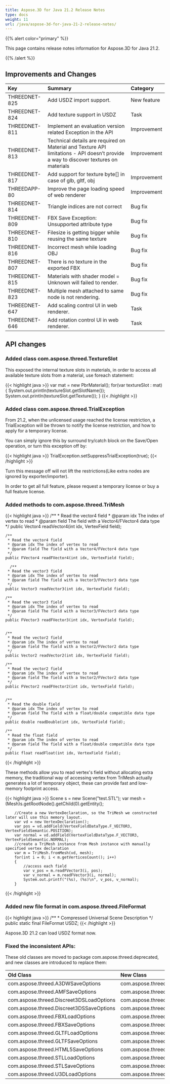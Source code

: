 ```yaml
---
title: Aspose.3D for Java 21.2 Release Notes
type: docs
weight: 11
url: /java/aspose-3d-for-java-21-2-release-notes/
---
```


{{% alert color="primary" %}}

This page contains release notes information for Aspose.3D for Java 21.2.

{{% /alert %}}
## **Improvements and Changes**

|**Key**|**Summary**|**Category**|
| :- | :- | :- |
| THREEDNET-825 | Add USDZ import support. | New feature |
| THREEDNET-824 | Add texture support in USDZ | Task |
| THREEDNET-811 | Implement an evaluation version related Exception in the API | Improvement |
| THREEDNET-813 | Technical details are required on Material and Texture API limitations - API doesn’t provide a way to discover textures on materials | Improvement |
| THREEDNET-817 | Add support for texture byte[] in case of glb, gltf, obj | Improvement |
| THREEDAPP-80 | Improve the page loading speed of web renderer | Improvement |
| THREEDNET-814 | Triangle indices are not correct | Bug fix |
| THREEDNET-809 | FBX Save Exception: Unsupported attribute type | Bug fix |
| THREEDNET-810 | Filesize is getting bigger while reusing the same texture | Bug fix |
| THREEDNET-816 |  Incorrect mesh while loading OBJ | Bug fix |
| THREEDNET-807 | There is no texture in the exported FBX | Bug fix |
| THREEDNET-815 | Materials with shader model = Unknown will failed to render. | Bug fix |
| THREEDNET-823 | Multiple mesh attached to same node is not rendering. | Bug fix |
| THREEDNET-647 | Add scaling control UI in web renderer. | Task |
| THREEDNET-646 | Add rotation control UI in web renderer. | Task |



## API changes ##

### Added class com.aspose.threed.TextureSlot 

This exposed the internal texture slots in materials, in order to access all available texture slots from a material, use foreach statement:

{{< highlight java >}}
        var mat = new PbrMaterial();
        for(var textureSlot : mat) {
            System.out.println(textureSlot.getSlotName());
            System.out.println(textureSlot.getTexture());
        }
{{< /highlight >}}

### Added class com.aspose.threed.TrialException 

From 21.2, when the unlicensed usage reached the license restriction, a TrialException will be thrown to notify the license restriction, and how to apply for a temporary license.

You can simply ignore this by surround try/catch block on the Save/Open operation, or turn this exception off by:

{{< highlight java >}}
        TrialException.setSuppressTrialException(true);
{{< /highlight >}}

Turn this message off will not lift the restrictions(Like extra nodes are ignored by exporter/importer).

In order to get all full feature, please request a temporary license or buy a full feature license.

### Added methods to com.aspose.threed.TriMesh 


{{< highlight java >}}
    /**
     * Read the vector4 field
     * @param idx The index of vertex to read
     * @param field The field with a Vector4/FVector4 data type
     */
    public Vector4 readVector4(int idx, VertexField field);
  
    /**
     * Read the vector4 field
     * @param idx The index of vertex to read
     * @param field The field with a Vector4/FVector4 data type
     */
    public FVector4 readFVector4(int idx, VertexField field);
  
      /**
     * Read the vector3 field
     * @param idx The index of vertex to read
     * @param field The field with a Vector3/FVector3 data type
     */
    public Vector3 readVector3(int idx, VertexField field);
    
    /**
     * Read the vector3 field
     * @param idx The index of vertex to read
     * @param field The field with a Vector3/FVector3 data type
     */
    public FVector3 readFVector3(int idx, VertexField field);

  
    /**
     * Read the vector2 field
     * @param idx The index of vertex to read
     * @param field The field with a Vector2/FVector2 data type
     */
    public Vector2 readVector2(int idx, VertexField field);
    
    /**
     * Read the vector2 field
     * @param idx The index of vertex to read
     * @param field The field with a Vector2/FVector2 data type
     */
    public FVector2 readFVector2(int idx, VertexField field);

  
    /**
     * Read the double field
     * @param idx The index of vertex to read
     * @param field The field with a float/double compatible data type
     */
    public double readDouble(int idx, VertexField field);
    
    /**
     * Read the float field
     * @param idx The index of vertex to read
     * @param field The field with a float/double compatible data type
     */
    public float readFloat(int idx, VertexField field);
{{< /highlight >}}


These methods allow you to read vertex's field without allocating extra memory, the traditional way of accessing vertex from TriMesh actually generates a lot of temporary object, these can provide fast and low-memory footprint access.

{{< highlight java >}}
        Scene s = new Scene("test.STL");
        var mesh = (Mesh)s.getRootNode().getChild(0).getEntity();

        //Create a new VertexDeclaration, so the TriMesh we constructed later will use this memory layout.
        var vd = new VertexDeclaration();
        var pos = vd.addField(VertexFieldDataType.F_VECTOR3, VertexFieldSemantic.POSITION);
        var normal = vd.addField(VertexFieldDataType.F_VECTOR3, VertexFieldSemantic.NORMAL);
        //create a TriMesh instance from Mesh instance with manually specified vertex declaration
        var m = TriMesh.fromMesh(vd, mesh);
        for(int i = 0; i < m.getVerticesCount(); i++)
        {
            //access each field
            var v_pos = m.readFVector3(i, pos);
            var v_normal = m.readFVector3(i, normal);
            System.out.printf("(%s), (%s)\n", v_pos, v_normal);
        }
{{< /highlight >}}


### Added new file format in com.aspose.threed.FileFormat 

{{< highlight java >}}
    /**
     * Compressed Universal Scene Description
     */
    public static final FileFormat USDZ;
{{< /highlight >}}

Aspose.3D 21.2 can load USDZ format now.


### Fixed the inconsistent APIs:

These old classes are moved to package com.aspose.threed.deprecated, and new classes are introduced to replace them:

| **Old Class** | **New Class** |
| :- | :- |
| com.aspose.threed.A3DWSaveOptions | com.aspose.threed.A3dwSaveOptions |
| com.aspose.threed.AMFSaveOptions| com.aspose.threed.AmfSaveOptions |
| com.aspose.threed.Discreet3DSLoadOptions | com.aspose.threed.Discreet3dsLoadOptions |
| com.aspose.threed.Discreet3DSSaveOptions | com.aspose.threed.Discreet3dsSaveOptions |
| com.aspose.threed.FBXLoadOptions | com.aspose.threed.FbxLoadOptions |
| com.aspose.threed.FBXSaveOptions | com.aspose.threed.FbxSaveOptions |
| com.aspose.threed.GLTFLoadOptions | com.aspose.threed.GltfLoadOptions |
| com.aspose.threed.GLTFSaveOptions | com.aspose.threed.GltfSaveOptions |
| com.aspose.threed.HTML5SaveOptions | com.aspose.threed.Html5SaveOptions |
| com.aspose.threed.STLLoadOptions | com.aspose.threed.StlLoadOptions |
| com.aspose.threed.STLSaveOptions | com.aspose.threed.StlSaveOptions |
| com.aspose.threed.U3DLoadOptions | com.aspose.threed.U3dLoadOptions |


